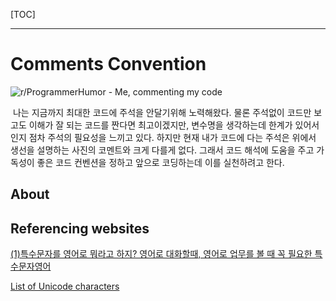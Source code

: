 [TOC]

***

# Comments Convention

![r/ProgrammerHumor - Me, commenting my code](https://i.redd.it/sn8ns2ib7ql51.png)

​	나는 지금까지 최대한 코드에 주석을 안달기위해 노력해왔다. 물론 주석없이 코드만 보고도 이해가 잘 되는 코드를 짠다면 최고이겠지만, 변수명을 생각하는데 한계가 있어서인지 점차 주석의 필요성을 느끼고 있다. 하지만 현재 내가 코드에 다는 주석은 위에서 생선을 설명하는 사진의 코멘트와 크게 다를게 없다. 그래서 코드 해석에 도움을 주고 가독성이 좋은 코드 컨벤션을 정하고 앞으로 코딩하는데 이를 실천하려고 한다.



## About

## Referencing websites

[(1)특수문자를 영어로 뭐라고 하지? 영어로 대화할때, 영어로 업무를 볼 때 꼭 필요한 특수문자영어](https://roxanne91.tistory.com/77)

[List of Unicode characters](https://en.wikipedia.org/wiki/List_of_Unicode_characters#Latin_script)

